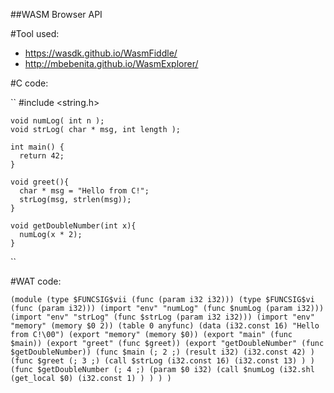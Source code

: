 ##WASM Browser API

  #Tool used:
  - https://wasdk.github.io/WasmFiddle/
  - http://mbebenita.github.io/WasmExplorer/

  #C code:

  ``
    #include <string.h>

    void numLog( int n );
    void strLog( char * msg, int length );

    int main() { 
      return 42;
    }

    void greet(){
      char * msg = "Hello from C!";
      strLog(msg, strlen(msg));
    }

    void getDoubleNumber(int x){
      numLog(x * 2);
    }
  ``

  #WAT code:

  ``
    (module
      (type $FUNCSIG$vii (func (param i32 i32)))
      (type $FUNCSIG$vi (func (param i32)))
      (import "env" "numLog" (func $numLog (param i32)))
      (import "env" "strLog" (func $strLog (param i32 i32)))
      (import "env" "memory" (memory $0 2))
      (table 0 anyfunc)
      (data (i32.const 16) "Hello from C!\00")
      (export "memory" (memory $0))
      (export "main" (func $main))
      (export "greet" (func $greet))
      (export "getDoubleNumber" (func $getDoubleNumber))
      (func $main (; 2 ;) (result i32)
        (i32.const 42)
      )
      (func $greet (; 3 ;)
        (call $strLog
        (i32.const 16)
        (i32.const 13)
        )
      )
      (func $getDoubleNumber (; 4 ;) (param $0 i32)
        (call $numLog
        (i32.shl
          (get_local $0)
          (i32.const 1)
        )
        )
      )
    )
  ``